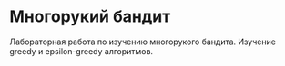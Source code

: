 # Многорукий бандит
Лабораторная работа по изучению многорукого бандита.
Изучение greedy и epsilon-greedy алгоритмов.
